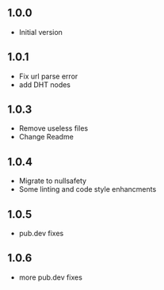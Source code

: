 ## 1.0.0

- Initial version

## 1.0.1

- Fix url parse error
- add DHT nodes

## 1.0.3

- Remove useless files
- Change Readme

## 1.0.4

- Migrate to nullsafety
- Some linting and code style enhancments

## 1.0.5
- pub.dev fixes

## 1.0.6
- more pub.dev fixes